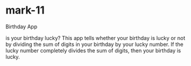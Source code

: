 # mark-11

Birthday App

is your birthday lucky? 
This app tells whether your birthday is lucky or not by dividing the sum of digits in your birthday by your lucky number. If the lucky number completely divides the sum of digits, then your birthday is lucky. 
